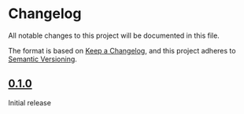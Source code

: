 # Changelog

All notable changes to this project will be documented in this file.

The format is based on [Keep a Changelog](https://keepachangelog.com/en/1.0.0/),
and this project adheres to [Semantic Versioning](https://semver.org/spec/v2.0.0.html).

## [0.1.0]

Initial release

[0.1.0]: https://github.com/biblibre/omeka-s-module-MediaViewer/releases/tag/v0.1.0
